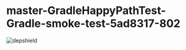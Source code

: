 # master-GradleHappyPathTest-Gradle-smoke-test-5ad8317-802

![depshield](https://ci.dev.depshield.sonatype.org/badges/depshield-ci/master-GradleHappyPathTest-Gradle-smoke-test-5ad8317-802/depshield.svg)